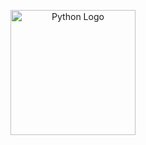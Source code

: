 <p align="center">
  <img src="https://www.python.org/static/community_logos/python-logo.png" alt="Python Logo" width="200">
</p>
